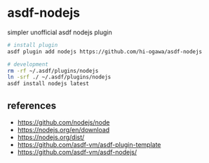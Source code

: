 # asdf-nodejs

simpler unofficial asdf nodejs plugin

```sh
# install plugin
asdf plugin add nodejs https://github.com/hi-ogawa/asdf-nodejs

# development
rm -rf ~/.asdf/plugins/nodejs
ln -srf ./ ~/.asdf/plugins/nodejs
asdf install nodejs latest
```

## references

- https://github.com/nodejs/node
- https://nodejs.org/en/download
- https://nodejs.org/dist/
- https://github.com/asdf-vm/asdf-plugin-template
- https://github.com/asdf-vm/asdf-nodejs/

